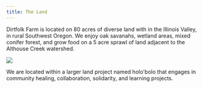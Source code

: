 ```yaml
---
title: The Land
---
```


Dirtfolk Farm is located on 80 acres of diverse land with in the Illinois Valley, in rural Southwest Oregon. We enjoy oak savanahs, wetland areas, mixed conifer forest, and grow food on a 5 acre sprawl of land adjacent to the Althouse Creek watershed.

<img src="/assets/images/holobolo-summer-bg.jpg">

We are located within a larger land project named holo'bolo that engages in community healing, collaboration, solidarity, and learning projects.